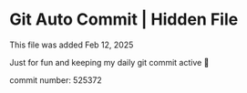 # Git Auto Commit | Hidden File

This file was added Feb 12, 2025

Just for fun and keeping my daily git commit active 🤪

commit number: 525372

